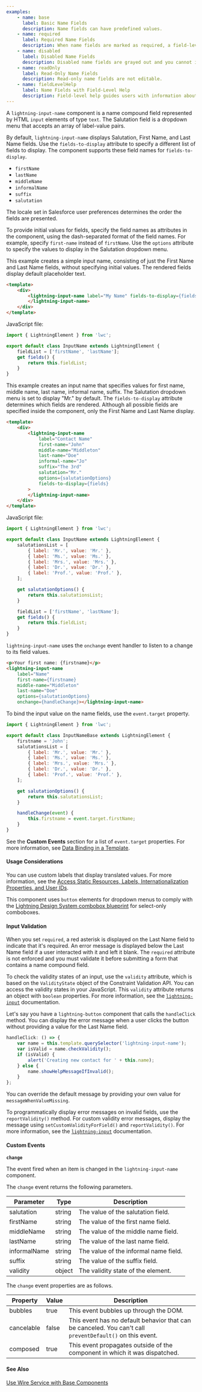 ```yaml
---
examples:
    - name: base
      label: Basic Name Fields
      description: Name fields can have predefined values.
    - name: required
      label: Required Name Fields
      description: When name fields are marked as required, a field-level error is thrown if Last Name is blank.
    - name: disabled
      label: Disabled Name Fields
      description: Disabled name fields are grayed out and you cannot interact with them.
    - name: readOnly
      label: Read-Only Name Fields
      description: Read-only name fields are not editable.
    - name: fieldLevelHelp
      label: Name Fields with Field-Level Help
      description: Field-level help guides users with information about the name fields.
---
```


A `lightning-input-name` component is a name compound field represented by HTML
`input` elements of type `text`. The Salutation field is a dropdown menu that
accepts an array of label-value pairs.

By default, `lightning-input-name` displays Salutation, First Name, and Last Name fields.
Use the `fields-to-display` attribute to specify a different list of fields to display. The component supports these field names for `fields-to-display`.

-   `firstName`
-   `lastName`
-   `middleName`
-   `informalName`
-   `suffix`
-   `salutation`

The locale set in Salesforce user preferences determines the order the fields are presented.

To provide initial values for fields, specify the field names as attributes in the component, using the dash-separated format of the field names. For example, specify `first-name` instead of `firstName`. Use the `options` attribute to specify the values to display in the Salutation dropdown menu.

This example creates a simple input name, consisting of just the First Name and Last Name fields, without specifying initial values. The rendered fields display default placeholder text.

```html
<template>
    <div>
        <lightning-input-name label="My Name" fields-to-display={fields}>
        </lightning-input-name>
    </div>
</template>
```

JavaScript file:

```javascript
import { LightningElement } from 'lwc';

export default class InputName extends LightningElement {
    fieldList = ['firstName', 'lastName'];
    get fields() {
        return this.fieldList;
    }
}
```

This example creates an input name that specifies values for first name, middle
name, last name, informal name, suffix. The Salutation dropdown menu is set to display
"Mr." by default. The `fields-to-display` attribute determines which fields are
rendered. Although all possible fields are specified inside the component, only the
First Name and Last Name display.

```html
<template>
    <div>
        <lightning-input-name
            label="Contact Name"
            first-name="John"
            middle-name="Middleton"
            last-name="Doe"
            informal-name="Jo"
            suffix="The 3rd"
            salutation="Mr."
            options={salutationOptions}
            fields-to-display={fields}
        >
        </lightning-input-name>
    </div>
</template>
```

JavaScript file:

```javascript
import { LightningElement } from 'lwc';

export default class InputName extends LightningElement {
    salutationsList = [
        { label: 'Mr.', value: 'Mr.' },
        { label: 'Ms.', value: 'Ms.' },
        { label: 'Mrs.', value: 'Mrs.' },
        { label: 'Dr.', value: 'Dr.' },
        { label: 'Prof.', value: 'Prof.' },
    ];

    get salutationOptions() {
        return this.salutationsList;
    }

    fieldList = ['firstName', 'lastName'];
    get fields() {
        return this.fieldList;
    }
}
```

`lightning-input-name` uses the `onchange` event handler to listen to a change to its field values.

```html
<p>Your first name: {firstname}</p>
<lightning-input-name
    label="Name"
    first-name={firstname}
    middle-name="Middleton"
    last-name="Doe"
    options={salutationOptions}
    onchange={handleChange}></lightning-input-name>
```

To bind the input value on the name fields, use the `event.target` property.

```js
import { LightningElement } from 'lwc';

export default class InputNameBase extends LightningElement {
    firstname = 'John';
    salutationsList = [
        { label: 'Mr.', value: 'Mr.' },
        { label: 'Ms.', value: 'Ms.' },
        { label: 'Mrs.', value: 'Mrs.' },
        { label: 'Dr.', value: 'Dr.' },
        { label: 'Prof.', value: 'Prof.' },
    ];

    get salutationOptions() {
        return this.salutationsList;
    }

    handleChange(event) {
        this.firstname = event.target.firstName;
    }
}
```

See the __Custom Events__ section for a list of `event.target` properties. For more information, see [Data Binding in a Template](https://developer.salesforce.com/docs/platform/lwc/guide/js-props-getter).

#### Usage Considerations

You can use custom labels that display translated values. For more information, see the
[Access Static Resources, Labels, Internationalization Properties, and User IDs](https://developer.salesforce.com/docs/platform/lwc/guide/create-global-value-providers).

This component uses `button` elements for dropdown menus to comply with the [Lightning Design System combobox blueprint](https://www.lightningdesignsystem.com/components/combobox/#%22Input%22-markup) for select-only comboboxes.

#### Input Validation

When you set `required`, a red asterisk is displayed on the Last Name
field to indicate that it's required. An error message is displayed below the
Last Name field if a user interacted with it and left it blank. The `required`
attribute is not enforced and you must validate it before submitting a form
that contains a name compound field.

To check the validity states of an input, use the `validity` attribute, which
is based on the `ValidityState` object of the Constraint Validation API. You can access the validity states in
your JavaScript. This `validity` attribute returns an object with
`boolean` properties. For more information, see the
[`lightning-input`](bundle/lightning-input/documentation) documentation.

Let's say you have a `lightning-button` component that calls the `handleClick`
method. You can display the error message when a user clicks the
button without providing a value for the Last Name field.

```javascript
handleClick: () => {
    var name = this.template.querySelector('lightning-input-name');
    var isValid = name.checkValidity();
    if (isValid) {
        alert('Creating new contact for ' + this.name);
    } else {
        name.showHelpMessageIfInvalid();
    }
};
```

You can override the default message by providing your own value for `messageWhenValueMissing`.

To programmatically display error messages on invalid fields, use the `reportValidity()` method. For custom validity error messages, display the message using `setCustomValidityForField()` and `reportValidity()`. For more information, see the [`lightning-input`](/docs/component-library/bundle/lightning-input/documentation) documentation.

#### Custom Events

**`change`**

The event fired when an item is changed in the `lightning-input-name` component.

The `change` event returns the following parameters.

| Parameter    | Type   | Description                           |
| ------------ | ------ | ------------------------------------- |
| salutation   | string | The value of the salutation field.    |
| firstName    | string | The value of the first name field.    |
| middleName   | string | The value of the middle name field.   |
| lastName     | string | The value of the last name field.     |
| informalName | string | The value of the informal name field. |
| suffix       | string | The value of the suffix field.        |
| validity     | object | The validity state of the element.    |

The `change` event properties are as follows.

| Property   | Value | Description                                                                                               |
| ---------- | ----- | --------------------------------------------------------------------------------------------------------- |
| bubbles    | true  | This event bubbles up through the DOM.                                                                    |
| cancelable | false | This event has no default behavior that can be canceled. You can't call `preventDefault()` on this event. |
| composed   | true  | This event propagates outside of the component in which it was dispatched.                                |

#### See Also

[Use Wire Service with Base Components](https://developer.salesforce.com/docs/platform/lwc/guide/data-wire-base-components)

